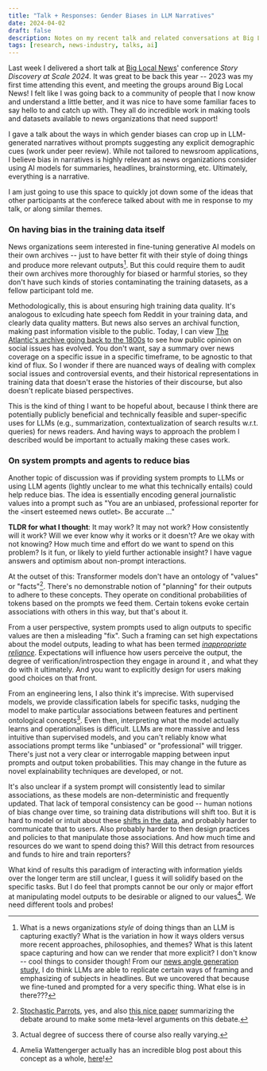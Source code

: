 ```yaml
---
title: "Talk + Responses: Gender Biases in LLM Narratives"
date: 2024-04-02
draft: false
description: Notes on my recent talk and related conversations at Big Local News' annual Story Discovery at Scale conference.
tags: [research, news-industry, talks, ai]
---
```


Last week I delivered a short talk at [Big Local News](https://biglocalnews.org/#/login)' conference _Story Discovery at Scale 2024_. It was great to be back this year -- 2023 was my first time attending this event, and meeting the groups around Big Local News! I felt like I was going back to a community of people that I now know and understand a little better, and it was nice to have some familiar faces to say hello to and catch up with. They all do incredible work in making tools and datasets available to news organizations that need support!

I gave a talk about the ways in which gender biases can crop up in LLM-generated narratives without prompts suggesting any explicit demographic cues (work under peer review). While not tailored to newsroom applications, I believe bias in narratives is highly relevant as news organizations consider using AI models for summaries, headlines, brainstorming, etc. Ultimately, everything is a narrative.

I am just going to use this space to quickly jot down some of the ideas that other participants at the conferece talked about with me in response to my talk, or along similar themes.  

### On having bias in the training data itself

News organizations seem interested in fine-tuning generative AI models on their own archives -- just to have better fit with their style of doing things and produce more relevant outputs[^1]. But this could require them to audit their own archives more thoroughly for biased or harmful stories, so they don't have such kinds of stories contaminating the training datasets, as a fellow participant told me.  

Methodologically, this is about ensuring high training data quality. It's analogous to exlcuding hate speech fom Reddit in your training data, and clearly data quality matters.  But news also serves an archival function, making past information visible to the public.  Today, I can view [The Atlantic's archive going back to the 1800s](https://www.theatlantic.com/magazine/backissues/?order=asc) to see how public opinion on social issues has evolved. You don't want, say a summary over news coverage on a specific issue in a specific timeframe, to be agnostic to that kind of flux. So I wonder if there are nuanced ways of dealing with complex social issues and controversial events, and their historical representations in training data that doesn't erase the histories of their discourse, but also doesn't replicate biased perspectives.

This is the kind of thing I want to be hopeful about, because I think there are potentially publicly beneficial and technically feasible and super-specific uses for LLMs (e.g., summarization, contextualization of search results w.r.t. queries) for news readers. And having ways to approach the problem I described would be important to actually making these cases work.  

### On system prompts and agents to reduce bias

Another topic of discussion was if providing system prompts to LLMs or using LLM agents (lightly unclear to me what this technically entails) could help reduce bias. The idea is essentially encoding general journalistic values into a prompt such as "You are an unbiased, professional reporter for the ```<```insert esteemed news outlet```>```. Be accurate ..."

**TLDR for what I thought**: It may work? It may not work? How consistently will it work? Will we ever know why it works or it doesn't? Are we okay with not knowing? How much time and effort do we want to spend on this problem? Is it fun, or likely to yield further actionable insight? I have vague answers and optimism about non-prompt interactions.

At the outset of this: Transformer models don't have an ontology of "values" or "facts"[^2]. There's no demonstrable notion of "planning" for their outputs to adhere to these concepts. They operate on conditional probabilities of tokens based on the prompts we feed them. Certain tokens evoke certain associations with others in this way, but that's about it.

From a user perspective, system prompts used to align outputs to specific values are then a misleading "fix". Such a framing can set high expectations about the model outputs, leading to what has been termed [_inappropriate reliance_](https://www.microsoft.com/en-us/research/publication/appropriate-reliance-on-generative-ai-research-synthesis/). Expectations will influence how users perceive the output, the degree of verification/introspection they engage in around it , and what they do with it ultimately. And you want to explicitly design for users making good choices on that front.

From an engineering lens, I also think it's imprecise. With supervised models, we provide classification labels for specific tasks, nudging the model to make particular associations between features and pertinent ontological concepts[^3]. Even then, interpreting what the model actually learns and operationalises is difficult. LLMs are more massive and less intuitive than supervised models, and you can't reliably know what associations prompt terms like "unbiased" or "professional" will trigger. There's just not a very clear or interrogable mapping between input prompts and output token probabilities. This may change in the future as novel explainability techniques are developed, or not.

It's also unclear if a system prompt will consistently lead to similar associations, as these models are non-deterministic and frequently updated. That lack of temporal consistency can be good -- human notions of bias change over time, so training data distributions will shift too. But it is hard to model or intuit about these [shifts in the data](https://en.wikipedia.org/wiki/Concept_drift), and probably harder to communicate that to users. Also probably harder to then design practices and policies to that manipulate those associations. And how much time and resources do we want to spend doing this?  Will this detract from resources and funds to hire and train reporters?

What kind of results this paradigm of interacting with information yields over the longer term are still unclear, I guess it will solidify based on the specific tasks. But I do feel that prompts cannot be our only or major effort at manipulating model outputs to be desirable or aligned to our values[^4]. We need different tools and probes!

[^1]: What is a news organizations _style_ of doing things than an LLM is capturing exactly? What is the variation in how it ways olders versus more recent approaches, philosophies, and themes? What is this latent space capturing and how can we render that more explicit? I don't know -- cool things to consider though! From our [news angle generation study](https://generative-ai-newsroom.com/getting-the-science-and-the-scoop-with-news-angles-from-gpt-3-b1b4fcd7f6b1), I do think LLMs are able to replicate certain ways of framing and emphasizing of subjects in headlines. But we uncovered that because we fine-tuned and prompted for a very specific thing. What else is in there???
[^2]: [Stochastic Parrots](https://dl.acm.org/doi/10.1145/3442188.3445922), yes, and also [this nice paper](https://www.pnas.org/doi/10.1073/pnas.2215907120) summarizing the debate around to make some meta-level arguments on this debate.
[^3]: Actual degree of success there of course also really varying.
[^4]: Amelia Wattengerger actually has an incredible blog post about this concept as a whole, [here](https://wattenberger.com/thoughts/boo-chatbots)!


